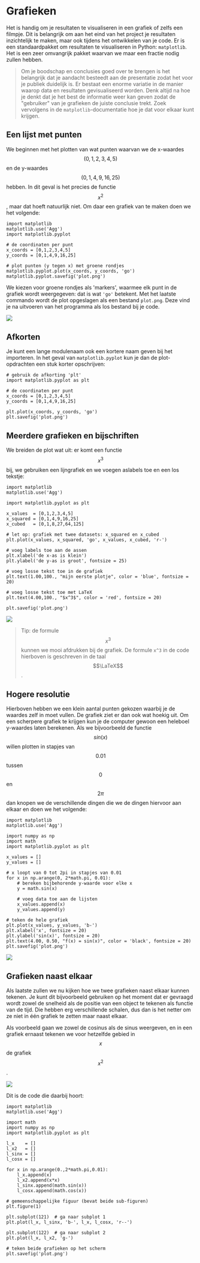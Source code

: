 # Grafieken

Het is handig om je resultaten te visualiseren in een grafiek of zelfs een filmpje. Dit is belangrijk om aan het eind van het project je resultaten inzichtelijk te maken, maar ook tijdens het ontwikkelen van je code. Er is een standaardpakket om resultaten te visualiseren in Python: `matplotlib`. Het is een zeer omvangrijk pakket waarvan we maar een fractie nodig zullen hebben.

> Om je boodschap en conclusies goed over te brengen is het belangrijk dat je aandacht besteedt aan de presentatie zodat het voor je publiek duidelijk is. Er bestaat een enorme variatie in de manier waarop data en resultaten gevisualiseerd worden. Denk altijd na hoe je denkt dat je het best de informatie weer kan geven zodat de "gebruiker" van je grafieken de juiste conclusie trekt. Zoek vervolgens in de `matplotlib`-documentatie hoe je dat voor elkaar kunt krijgen.

## Een lijst met punten

We beginnen met het plotten van wat punten waarvan we de x-waardes $$(0,1,2,3,4,5)$$ en de y-waardes $$(0,1,4,9,16,25)$$ hebben. In dit geval is het precies de functie $$x^2$$, maar dat hoeft natuurlijk niet. Om daar een grafiek van te maken doen we het volgende:

    import matplotlib
    matplotlib.use('Agg')
    import matplotlib.pyplot

    # de coordinaten per punt
    x_coords = [0,1,2,3,4,5]
    y_coords = [0,1,4,9,16,25]

    # plot punten (y tegen x) met groene rondjes
    matplotlib.pyplot.plot(x_coords, y_coords, 'go')
    matplotlib.pyplot.savefig('plot.png')

We kiezen voor groene rondjes als 'markers', waarmee elk punt in de grafiek wordt weergegeven: dat is wat `'go'` betekent. Met het laatste commando wordt de plot opgeslagen als een bestand `plot.png`. Deze vind je na uitvoeren van het programma als los bestand bij je code.

![](plotje1.png)

## Afkorten

Je kunt een lange modulenaam ook een kortere naam geven bij het importeren. In het geval van `matplotlib.pyplot` kun je dan de plot-opdrachten een stuk korter opschrijven:

    # gebruik de afkorting 'plt'
    import matplotlib.pyplot as plt

    # de coordinaten per punt
    x_coords = [0,1,2,3,4,5]
    y_coords = [0,1,4,9,16,25]

    plt.plot(x_coords, y_coords, 'go')
    plt.savefig('plot.png')

## Meerdere grafieken en bijschriften

We breiden de plot wat uit: er komt een functie $$x^3$$ bij, we gebruiken een lijngrafiek en we voegen aslabels toe en een los tekstje:

    import matplotlib
    matplotlib.use('Agg')

    import matplotlib.pyplot as plt

    x_values  = [0,1,2,3,4,5]
    x_squared = [0,1,4,9,16,25]
    x_cubed   = [0,1,8,27,64,125]

    # let op: grafiek met twee datasets: x_squared en x_cubed
    plt.plot(x_values, x_squared, 'go', x_values, x_cubed, 'r-')

    # voeg labels toe aan de assen
    plt.xlabel('de x-as is klein')
    plt.ylabel('de y-as is groot', fontsize = 25)

    # voeg losse tekst toe in de grafiek
    plt.text(1.00,100., "mijn eerste plotje", color = 'blue', fontsize = 20)

    # voeg losse tekst toe met LaTeX
    plt.text(4.00,100., "$x^3$", color = 'red', fontsize = 20)

    plt.savefig('plot.png')

![](plotje2.png)

> Tip: de formule $$x^3$$ kunnen we mooi afdrukken bij de grafiek. De formule `x^3` in de code hierboven is geschreven in de taal $$\LaTeX$$.

## Hogere resolutie

Hierboven hebben we een klein aantal punten gekozen waarbij je de waardes
zelf in moet vullen. De grafiek ziet er dan ook wat hoekig uit. Om een scherpere grafiek te krijgen kun je de computer gewoon een heleboel y-waardes laten berekenen. Als we bijvoorbeeld de functie $$sin(x)$$ willen plotten in stapjes van $$0.01$$ tussen $$0$$ en $$2\pi$$ dan knopen we de verschillende dingen die we de dingen hiervoor aan elkaar en doen we het volgende:

    import matplotlib
    matplotlib.use('Agg')

    import numpy as np
    import math
    import matplotlib.pyplot as plt

    x_values = []
    y_values = []

    # x loopt van 0 tot 2pi in stapjes van 0.01
    for x in np.arange(0, 2*math.pi, 0.01):
        # bereken bijbehorende y-waarde voor elke x
        y = math.sin(x)

        # voeg data toe aan de lijsten
        x_values.append(x)
        y_values.append(y)

    # teken de hele grafiek
    plt.plot(x_values, y_values, 'b-')
    plt.xlabel('x', fontsize = 20)
    plt.ylabel('sin(x)', fontsize = 20)
    plt.text(4.00, 0.50, "f(x) = sin(x)", color = 'black', fontsize = 20)
    plt.savefig('plot.png')

![](plotje3.png)

## Grafieken naast elkaar

Als laatste zullen we nu kijken hoe we twee grafieken naast elkaar kunnen tekenen. Je kunt dit bijvoorbeeld gebruiken op het moment dat er gevraagd wordt zowel de snelheid als de positie van een object te tekenen als functie van de tijd. Die hebben erg verschillende schalen, dus dan is het netter om ze niet in één grafiek te zetten maar naast elkaar.

Als voorbeeld gaan we zowel de cosinus als de sinus weergeven, en in een grafiek ernaast tekenen we voor hetzelfde gebied in $$x$$ de grafiek $$x^2$$.

![](plotje4.png)

Dit is de code die daarbij hoort:

    import matplotlib
    matplotlib.use('Agg')
    
    import math
    import numpy as np
    import matplotlib.pyplot as plt

    l_x    = []
    l_x2   = []
    l_sinx = []
    l_cosx = []

    for x in np.arange(0.,2*math.pi,0.01):
        l_x.append(x)
        l_x2.append(x*x)
        l_sinx.append(math.sin(x))
        l_cosx.append(math.cos(x))

    # gemeenschappelijke figuur (bevat beide sub-figuren)
    plt.figure(1)

    plt.subplot(121)  # ga naar subplot 1
    plt.plot(l_x, l_sinx, 'b-', l_x, l_cosx, 'r--')

    plt.subplot(122)  # ga naar subplot 2
    plt.plot(l_x, l_x2, 'g-')

    # teken beide grafieken op het scherm
    plt.savefig('plot.png')
